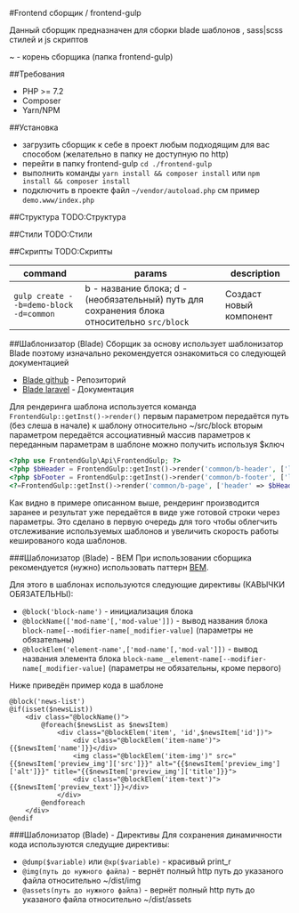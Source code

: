 #Frontend сборщик / frontend-gulp


Данный сборщик предназначен для сборки blade шаблонов , sass|scss стилей и js скриптов 

~ - корень сборщика (папка frontend-gulp)

##Требования
 - PHP >= 7.2
 - Composer
 - Yarn/NPM
 

##Установка

- загрузить сборщик к себе в проект любым подходящим для вас способом (желательно в папку не доступную по http)
- перейти в папку frontend-gulp ``` cd ./frontend-gulp ```
- выполнить команды ``` yarn install && composer install ``` или ``` npm install && composer install ```
- подключить в проекте файл ``` ~/vendor/autoload.php ``` см пример ``` demo.www/index.php ```

##Структура TODO:Структура

##Стили TODO:Стили

##Скрипты TODO:Скрипты

| command | params | description |
|---|---|---|
|`gulp create --b=demo-block -d=common`| b - название блока; d - (необязательный) путь для сохранения блока относительно `src/block`| Создаст новый компонент|

##Шаблонизатор (Blade)
Сборщик за основу использует шаблонизатор Blade поэтому изначально рекомендуется ознакомиться со следующей документацией 
- [Blade github] - Репозиторий
- [Blade laravel] - Документация

Для рендеринга шаблона используется команда ``` FrontendGulp::getInst()->render() ```
первым параметром передаётся путь (без слеша в начале) к шаблону относительно ~/src/block
вторым параметром передаётся ассоциативный массив параметров к переданным параметрам в шаблоне можно получить используя $ключ
```php
<?php use FrontendGulp\Api\FrontendGulp; ?>
<?php $bHeader = FrontendGulp::getInst()->render('common/b-header', ['logo' => 'val-logo', 'name' => 'Any name', 'text' => 'val-text']) ?>
<?php $bFooter = FrontendGulp::getInst()->render('common/b-footer', ['logo' => 'val-logo', 'name' => 'Any name', 'text' => 'val-text']) ?>
<?=FrontendGulp::getInst()->render('common/b-page', ['header' => $bHeader, 'footer' => $bFooter])?>
```

Как видно в примере описанном выше, рендеринг производится заранее и результат уже передаётся в виде уже готовой строки через параметры.
Это сделано в первую очередь для того чтобы облегчить отслеживание используемых шаблонов и увеличить скорость работы кешированого кода шаблонов.

###Шаблонизатор (Blade) - BEM
При использовании сборщика рекомендуется (нужно) использовать паттерн [BEM].

Для этого в шаблонах используются следующие директивы (КАВЫЧКИ ОБЯЗАТЕЛЬНЫ):

- ``` @block('block-name') ``` - инициализация блока
- ``` @blockName(['mod-name'[,'mod-value']]) ``` - вывод названия блока ``` block-name[--modifier-name[_modifier-value] ``` (параметры не обязательны)
- ``` @blockElem('element-name',['mod-name'[,'mod-val']]) ```  - вывод названия элемента блока ``` block-name__element-name[--modifier-name[_modifier-value] ``` (параметры не обязательны, кроме первого)

Ниже приведён пример кода в шаблоне
```blade
@block('news-list')
@if(isset($newsList))
	<div class="@blockName()">
		@foreach($newsList as $newsItem)
			<div class="@blockElem('item', 'id',$newsItem['id'])">
				<div class="@blockElem('item-name')">{{$newsItem['name']}}</div>
				<img class="@blockElem('item-img')" src="{{$newsItem['preview_img']['src']}}" alt="{{$newsItem['preview_img']['alt']}}" title="{{$newsItem['preview_img']['title']}}">
				<div class="@blockElem('item-text')">{{$newsItem['preview_text']}}</div>
			</div>
		@endforeach
	</div>
@endif
```

###Шаблонизатор (Blade) - Директивы
Для сохранения динамичности кода используются следущие директивы:

- ``` @dump($variable) ``` или ``` @xp($variable) ``` - красивый print_r 
- ``` @img(путь до нужного файла) ``` - вернёт полный http путь до указаного файла относительно ~/dist/img
- ``` @assets(путь до нужного файла) ``` - вернёт полный http путь до указаного файла относительно ~/dist/assets



[BEM]: <https://habr.com/post/203440/>
[Blade github]: <https://github.com/jenssegers/blade>
[Blade laravel]: <https://laravel.com/docs/5.1/blade>
